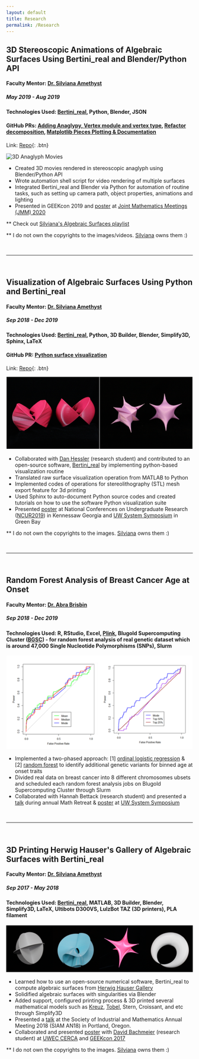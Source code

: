 ```yaml
---
layout: default
title: Research
permalink: /Research
---
```


## 3D Stereoscopic Animations of Algebraic Surfaces Using Bertini_real and Blender/Python API
#### Faculty Mentor: [Dr. Silviana Amethyst](https://silviana.org/)
##### *May 2019 - Aug 2019*
#### Technologies Used: [Bertini_real](https://github.com/ofloveandhate/bertini_real), Python, Blender, JSON
#### GitHub PRs: [Adding Anaglypy, Vertex module and vertex type](https://github.com/ofloveandhate/bertini_real/pull/68), [Refactor decomposition](https://github.com/ofloveandhate/bertini_real/pull/69), [Matplotlib Pieces Plotting & Documentation](https://github.com/ofloveandhate/bertini_real/pull/70)
Link: [Repo](https://github.com/foongminwong/3d-stereoscopic-animation){: .btn} 

![3D Anaglyph Movies](/assets/daisy-whitney.gif)

* Created 3D movies rendered in stereoscopic anaglyph using Blender/Python API
* Wrote automation shell script for video rendering of multiple surfaces
* Integrated Bertini_real and Blender via Python for automation of routine tasks, such as setting up camera path, object properties, animations and lighting
* Presented in GEEKcon 2019 and [poster](https://drive.google.com/open?id=1rKvrZWZNixB5KWcJqnQHGyJh7ybGJ1Ds) at [Joint Mathematics Meetings (JMM) 2020](http://jointmathematicsmeetings.org/meetings/national/jmm2020/2245_intro)



** Check out [Silviana's Algebraic Surfaces playlist](https://www.youtube.com/watch?v=TZGlXpTvzWk&list=PLvPfvi8Fl36z3MOewwpm6zwGySU-pnCow)


** I do not own the copyrights to the images/videos. [Silviana](https://silviana.org) owns them :)


&nbsp;

---

&nbsp;

## Visualization of Algebraic Surfaces Using Python and Bertini_real
#### Faculty Mentor: [Dr. Silviana Amethyst](https://silviana.org/)
##### *Sep 2018 - Dec 2019*
#### Technologies Used: [Bertini_real](https://github.com/ofloveandhate/bertini_real), Python, 3D Builder, Blender, Simplify3D, Sphinx, LaTeX
#### GitHub PR: [Python surface visualization](https://github.com/ofloveandhate/bertini_real/pull/62)

Link: [Repo](https://github.com/foongminwong/bertini_real){: .btn} 

![Visualization of Algebraic Surfaces Using Python and Bertini_real](/assets/raw-smooth-crixxi-stern.jpg)
* Collaborated with [Dan Hessler](https://github.com/dan90210) (research student) and contributed to an open-source software, [Bertini_real](https://github.com/ofloveandhate/bertini_real) by implementing python-based visualization routine
* Translated raw surface visualization operation from MATLAB to Python
* Implemented codes of operations for stereolithography (STL) mesh export feature for 3d printing
* Used Sphinx to auto-document Python source codes and created tutorials on how to use the software Python visualization suite
* Presented [poster](https://drive.google.com/file/d/11b6kZrPP3QqIbP9UImjpyiI2s4j6gIRT/view) at National Conferences on Undergraduate Research ([NCUR2019](https://1.bp.blogspot.com/-j-XIA9jOM9o/XMuDvQa2xqI/AAAAAAAATIQ/u2My98JVYcUk16Rgn3nAwBzimvvzM4R_QCLcBGAs/s1600/57053736_10213341253033938_7355756777213788160_o%2B%25281%2529.jpg)) in Kennessaw Georgia and [UW System Symposium](https://1.bp.blogspot.com/-IaF1ORMQsj8/XMuDDVk9vII/AAAAAAAATHY/hvhpD5A6gUYL1Uwb4fnSyJBW01CQCXqCQCLcBGAs/s1600/IMG_20190426_133717.jpg) in Green Bay

** I do not own the copyrights to the images. [Silviana](https://silviana.org) owns them :)

&nbsp;

---

&nbsp;

## Random Forest Analysis of Breast Cancer Age at Onset
#### Faculty Mentor: [Dr. Abra Brisbin](https://sites.google.com/site/abrabrisbin/home)
##### *Sep 2018 - Dec 2019*
#### Technologies Used: R, RStudio, Excel, [Plink](http://zzz.bwh.harvard.edu/plink/), Blugold Supercomputing Cluster ([BGSC](https://www.uwec.edu/academics/college-arts-sciences/academic-resources/academic-facilities/blugold-supercomputing-cluster/)) - for random forest analysis of real genetic dataset which is around 47,000 Single Nucleotide Polymorphisms (SNPs), Slurm

![Random Forest Analysis of Breast Cancer Age at Onset](/assets/roc-curve.png)
* Implemented a two-phased approach: [1] [ordinal logistic regression](https://stats.idre.ucla.edu/r/dae/ordinal-logistic-regression/) & [2] [random forest](https://www.rdocumentation.org/packages/partykit/versions/1.2-4/topics/cforest) to identify additional genetic variants for binned age at onset traits
* Divided real data on breast cancer into 8 different chromosomes ubsets and scheduled each random forest analysis jobs on Blugold Supercomputing Cluster through Slurm
* Collaborated with Hannah Bettack (research student) and presented a [talk](https://drive.google.com/open?id=1giXEBbKeJaBFqU4EwpNDQp5XJ9fX0To7) during annual Math Retreat & [poster](https://drive.google.com/file/d/1pS3IricFTyH42Vaz84ar6rdKAPEi4lOh/view) at [UW System Symposium](https://1.bp.blogspot.com/-pATtcwl0JFA/XMuDB0MwTjI/AAAAAAAATHQ/_8AFraB3gZQQMPzxiY3QaAMmMOvZyRVagCLcBGAs/s1600/IMG_20190426_133457.jpg)

&nbsp;

---

&nbsp;

## 3D Printing Herwig Hauser's Gallery of Algebraic Surfaces with Bertini_real
#### Faculty Mentor: [Dr. Silviana Amethyst](https://silviana.org/)
##### *Sep 2017 - May 2018*
#### Technologies Used: [Bertini_real](https://github.com/ofloveandhate/bertini_real), MATLAB, 3D Builder, Blender, Simplify3D, LaTeX, Ultibots D300VS, LulzBot TAZ (3D printers), PLA filament

![3D Printing Herwig Hauser's Gallery of Algebraic Surfaces with Bertini_real](/assets/kreuz-tobel-stern-croissant.png)
* Learned how to use an open-source numerical software, Bertini_real to compute algebraic surfaces from [Herwig Hauser Gallery](https://homepage.univie.ac.at/herwig.hauser/gallery.html)
* Solidified algebraic surfaces with singularities via Blender
* Added support, configured printing process & 3D printed several mathematical models such as [Kreuz](https://danielleamethyst.org/gallery/kreuz/), [Tobel](https://danielleamethyst.org/work_blog/tobel/), Stern, Croissant, and etc through Simplify3D
* Presented a [talk](https://drive.google.com/file/d/1ALCojQlIR8WPhhrVxmALFITjlwpCqHEK/view) at the Society of Industrial and Mathematics Annual Meeting 2018 (SIAM AN18) in Portland, Oregon.
* Collaborated and presented [poster](https://drive.google.com/file/d/1Io8Oc4hCdO9fDOsVYZmBmlwSkbvSVfp6/view) with [David Bachmeier](https://github.com/DavidBachmeier) (research student) at [UWEC CERCA](https://www.uwec.edu/orsp/students/cerca/) and [GEEKcon 2017](http://volumeone.org/events/2019/11/23/342001_uwec_geekcon)

** I do not own the copyrights to the images. [Silviana](https://danielleamethyst.org/gallery/hauser/) owns them :)




